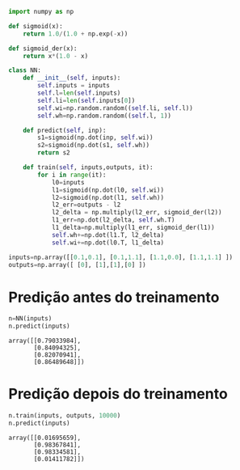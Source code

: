 ```python
import numpy as np
```


```python
def sigmoid(x):
	return 1.0/(1.0 + np.exp(-x))

def sigmoid_der(x):
	return x*(1.0 - x)

```


```python
class NN:
    def __init__(self, inputs):
        self.inputs = inputs
        self.l=len(self.inputs)
        self.li=len(self.inputs[0])
        self.wi=np.random.random((self.li, self.l))
        self.wh=np.random.random((self.l, 1))

    def predict(self, inp):
        s1=sigmoid(np.dot(inp, self.wi))
        s2=sigmoid(np.dot(s1, self.wh))
        return s2

    def train(self, inputs,outputs, it):
        for i in range(it):
            l0=inputs
            l1=sigmoid(np.dot(l0, self.wi))
            l2=sigmoid(np.dot(l1, self.wh))
            l2_err=outputs - l2
            l2_delta = np.multiply(l2_err, sigmoid_der(l2))
            l1_err=np.dot(l2_delta, self.wh.T)
            l1_delta=np.multiply(l1_err, sigmoid_der(l1))
            self.wh+=np.dot(l1.T, l2_delta)
            self.wi+=np.dot(l0.T, l1_delta)
```


```python
inputs=np.array([[0.1,0.1], [0.1,1.1], [1.1,0.0], [1.1,1.1] ])
outputs=np.array([ [0], [1],[1],[0] ])
```

# Predição antes do treinamento


```python
n=NN(inputs)
n.predict(inputs)
```




    array([[0.79033984],
           [0.84094325],
           [0.82070941],
           [0.86489648]])



# Predição depois do treinamento


```python
n.train(inputs, outputs, 10000)
n.predict(inputs)
```




    array([[0.01695659],
           [0.98367841],
           [0.98334581],
           [0.01411782]])


